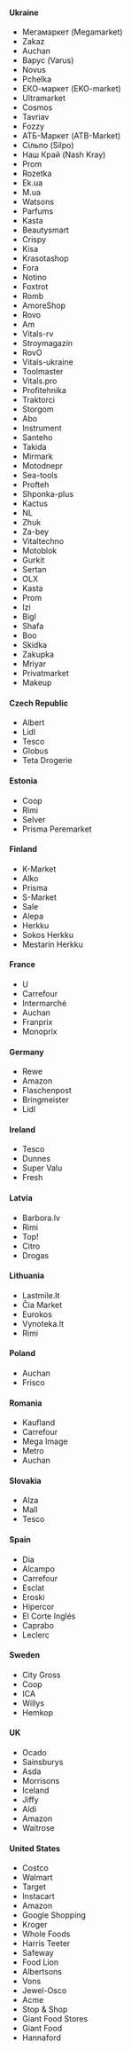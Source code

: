 #### Ukraine

- Мегамаркет (Megamarket)
- Zakaz
- Auchan
- Варус (Varus)
- Novus
- Pchelka
- ЕКО-маркет (EKO-market)
- Ultramarket
- Cosmos
- Tavriav
- Fozzy
- АТБ-Маркет (ATB-Market)
- Сільпо (Silpo)
- Наш Край (Nash Kray)
- Prom
- Rozetka
- Ek.ua
- M.ua
- Watsons
- Parfums
- Kasta
- Beautysmart
- Crispy
- Kisa
- Krasotashop
- Fora
- Notino
- Foxtrot
- Romb
- AmoreShop
- Rovo
- Am
- Vitals-rv
- Stroymagazin
- RovO
- Vitals-ukraine
- Toolmaster
- Vitals.pro
- Profitehnika
- Traktorci
- Storgom
- Abo
- Instrument
- Santeho
- Takida
- Mirmark
- Motodnepr
- Sea-tools
- Profteh
- Shponka-plus
- Kactus
- NL
- Zhuk
- Za-bey
- Vitaltechno
- Motoblok
- Gurkit
- Sertan
- OLX
- Kasta
- Prom
- Izi
- Bigl
- Shafa
- Boo
- Skidka
- Zakupka
- Mriyar
- Privatmarket
- Makeup

#### Czech Republic

- Albert
- Lidl
- Tesco
- Globus
- Teta Drogerie

#### Estonia

- Coop
- Rimi
- Selver
- Prisma Peremarket

#### Finland

- K-Market
- Alko
- Prisma
- S-Market
- Sale
- Alepa
- Herkku
- Sokos Herkku
- Mestarin Herkku

#### France

- U
- Carrefour
- Intermarché
- Auchan
- Franprix
- Monoprix

#### Germany

- Rewe
- Amazon
- Flaschenpost
- Bringmeister
- Lidl

#### Ireland

- Tesco
- Dunnes
- Super Valu
- Fresh

#### Latvia

- Barbora.lv
- Rimi
- Top!
- Citro
- Drogas

#### Lithuania

- Lastmile.lt
- Čia Market
- Eurokos
- Vynoteka.lt
- Rimi

#### Poland

- Auchan
- Frisco

#### Romania

- Kaufland
- Carrefour
- Mega Image
- Metro
- Auchan

#### Slovakia

- Alza
- Mall
- Tesco

#### Spain

- Dia
- Alcampo
- Carrefour
- Esclat
- Eroski
- Hipercor
- El Corte Inglés
- Caprabo
- Leclerc

#### Sweden

- City Gross
- Coop
- ICA
- Willys
- Hemkop

#### UK

- Ocado
- Sainsburys
- Asda
- Morrisons
- Iceland
- Jiffy
- Aldi
- Amazon
- Waitrose

#### United States

- Costco
- Walmart
- Target
- Instacart
- Amazon
- Google Shopping
- Kroger
- Whole Foods
- Harris Teeter
- Safeway
- Food Lion
- Albertsons
- Vons
- Jewel-Osco
- Acme
- Stop & Shop
- Giant Food Stores
- Giant Food
- Hannaford
